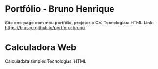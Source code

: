 # Portfólio - Bruno Henrique

Site one-page com meu portfólio, projetos e CV.
Tecnologias: HTML
Link: https://bruscu.github.io/portfolio-bruno

# Calculadora Web

Calculadora simples 
Tecnologias: HTML

